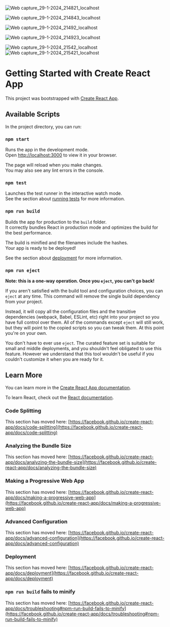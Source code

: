 ![Web capture_29-1-2024_214821_localhost](https://github.com/naol06/Addis-software-test_project/assets/118481867/f9ba9307-4590-4baa-89d2-243236490c85)

![Web capture_29-1-2024_214843_localhost](https://github.com/naol06/Addis-software-test_project/assets/118481867/1dd7e918-c367-4888-9561-4005490c99e3)

![Web capture_29-1-2024_21492_localhost](https://github.com/naol06/Addis-software-test_project/assets/118481867/9f9ff4d7-37ad-4976-b697-b53438fc147b)

![Web capture_29-1-2024_214923_localhost](https://github.com/naol06/Addis-software-test_project/assets/118481867/6d64eba1-8d92-4899-b9ec-05d562d7ff59)

![Web capture_29-1-2024_21542_localhost](https://github.com/naol06/Addis-software-test_project/assets/118481867/082544ae-9c34-4dda-9054-64c2e3168ad2)
![Web capture_29-1-2024_215421_localhost](https://github.com/naol06/Addis-software-test_project/assets/118481867/8972a25c-5d7b-42ea-a44f-427875bf08bc)




# Getting Started with Create React App

This project was bootstrapped with [Create React App](https://github.com/facebook/create-react-app).

## Available Scripts

In the project directory, you can run:

### `npm start`

Runs the app in the development mode.\
Open [http://localhost:3000](http://localhost:3000) to view it in your browser.

The page will reload when you make changes.\
You may also see any lint errors in the console.

### `npm test`

Launches the test runner in the interactive watch mode.\
See the section about [running tests](https://facebook.github.io/create-react-app/docs/running-tests) for more information.

### `npm run build`

Builds the app for production to the `build` folder.\
It correctly bundles React in production mode and optimizes the build for the best performance.

The build is minified and the filenames include the hashes.\
Your app is ready to be deployed!

See the section about [deployment](https://facebook.github.io/create-react-app/docs/deployment) for more information.

### `npm run eject`

**Note: this is a one-way operation. Once you `eject`, you can't go back!**

If you aren't satisfied with the build tool and configuration choices, you can `eject` at any time. This command will remove the single build dependency from your project.

Instead, it will copy all the configuration files and the transitive dependencies (webpack, Babel, ESLint, etc) right into your project so you have full control over them. All of the commands except `eject` will still work, but they will point to the copied scripts so you can tweak them. At this point you're on your own.

You don't have to ever use `eject`. The curated feature set is suitable for small and middle deployments, and you shouldn't feel obligated to use this feature. However we understand that this tool wouldn't be useful if you couldn't customize it when you are ready for it.

## Learn More

You can learn more in the [Create React App documentation](https://facebook.github.io/create-react-app/docs/getting-started).

To learn React, check out the [React documentation](https://reactjs.org/).

### Code Splitting

This section has moved here: [https://facebook.github.io/create-react-app/docs/code-splitting](https://facebook.github.io/create-react-app/docs/code-splitting)

### Analyzing the Bundle Size

This section has moved here: [https://facebook.github.io/create-react-app/docs/analyzing-the-bundle-size](https://facebook.github.io/create-react-app/docs/analyzing-the-bundle-size)

### Making a Progressive Web App

This section has moved here: [https://facebook.github.io/create-react-app/docs/making-a-progressive-web-app](https://facebook.github.io/create-react-app/docs/making-a-progressive-web-app)

### Advanced Configuration

This section has moved here: [https://facebook.github.io/create-react-app/docs/advanced-configuration](https://facebook.github.io/create-react-app/docs/advanced-configuration)

### Deployment

This section has moved here: [https://facebook.github.io/create-react-app/docs/deployment](https://facebook.github.io/create-react-app/docs/deployment)

### `npm run build` fails to minify

This section has moved here: [https://facebook.github.io/create-react-app/docs/troubleshooting#npm-run-build-fails-to-minify](https://facebook.github.io/create-react-app/docs/troubleshooting#npm-run-build-fails-to-minify)
